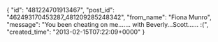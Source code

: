  {
   "id": "481224701913467",
   "post_id": "462493170453287_481209285248342",
   "from_name": "Fiona Munro",
   "message": "You  been cheating on me.......  with Beverly...Scott......   :(",
   "created_time": "2013-02-15T07:22:09+0000"
 }
